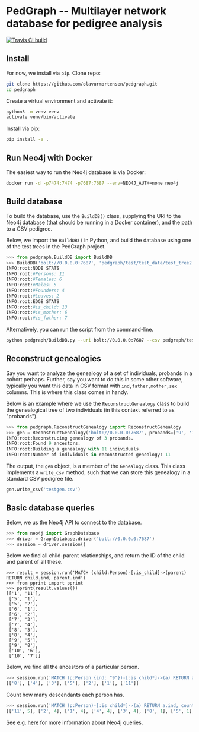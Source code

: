 # PedGraph -- Multilayer network database for pedigree analysis

[![Travis CI build](https://api.travis-ci.org/olavurmortensen/pedgraph.svg?branch=master&status=passed)](https://api.travis-ci.org/olavurmortensen/pedgraph)

## Install

For now, we install via `pip`. Clone repo:

```bash
git clone https://github.com/olavurmortensen/pedgraph.git
cd pedgraph
```

Create a virtual environment and activate it:

```bash
python3 -m venv venv
activate venv/bin/activate
```

Install via pip:

```bash
pip install -e .
```

## Run Neo4j with Docker

The easiest way to run the Neo4j database is via Docker:

```bash
docker run -d -p7474:7474 -p7687:7687 --env=NEO4J_AUTH=none neo4j
```

## Build database

To build the database, use the `BuildDB()` class, supplying the URI to the Neo4j database (that should be running in a Docker container), and the path to a CSV pedigree.

Below, we import the `BuildDB()` in Python, and build the database using one of the test trees in the PedGraph project.

```python
>>> from pedgraph.BuildDB import BuildDB
>>> BuildDB('bolt://0.0.0.0:7687', 'pedgraph/test/test_data/test_tree2.csv')
INFO:root:NODE STATS
INFO:root:#Persons: 11
INFO:root:#Females: 6
INFO:root:#Males: 5
INFO:root:#Founders: 4
INFO:root:#Leaves: 2
INFO:root:EDGE STATS
INFO:root:#is_child: 13
INFO:root:#is_mother: 6
INFO:root:#is_father: 7
```

Alternatively, you can run the script from the command-line.

```bash
python pedgraph/BuildDB.py --uri bolt://0.0.0.0:7687 --csv pedgraph/test/test_data/test_tree2.csv
```

## Reconstruct genealogies

Say you want to analyze the genealogy of a set of individuals, probands in a cohort perhaps. Further, say you want to do this in some other software, typically you want this data in CSV format with `ind,father,mother,sex` columns. This is where this class comes in handy.

Below is an example where we use the `ReconstructGenealogy` class to build the genealogical tree of two individuals (in this context referred to as "probands").

```python
>>> from pedgraph.ReconstructGenealogy import ReconstructGenealogy
>>> gen = ReconstructGenealogy('bolt://0.0.0.0:7687', probands=['9', '10'])
INFO:root:Reconstrucing genealogy of 3 probands.
INFO:root:Found 9 ancestors.
INFO:root:Building a genealogy with 11 individuals.
INFO:root:Number of individuals in reconstructed genealogy: 11
```

The output, the `gen` object, is a member of the `Genealogy` class. This class implements a `write_csv` method, such that we can store this genealogy in a standard CSV pedigree file.

```python
gen.write_csv('testgen.csv')
```

## Basic database queries

Below, we us the Neo4j API to connect to the database.

```python
>>> from neo4j import GraphDatabase
>>> driver = GraphDatabase.driver('bolt://0.0.0.0:7687')
>>> session = driver.session()
```

Below we find all child-parent relationships, and return the ID of the child and parent of all these.

```
>>> result = session.run('MATCH (child:Person)-[:is_child]->(parent) RETURN child.ind, parent.ind')
>>> from pprint import pprint
>>> pprint(result.values())
[['1', '11'],
 ['5', '1'],
 ['5', '2'],
 ['6', '1'],
 ['6', '2'],
 ['7', '3'],
 ['7', '4'],
 ['8', '3'],
 ['8', '4'],
 ['9', '5'],
 ['9', '8'],
 ['10', '6'],
 ['10', '7']]
```

Below, we find all the ancestors of a particular person.

```python
>>> session.run('MATCH (p:Person {ind: "9"})-[:is_child*]->(a) RETURN a.ind').values()
[['8'], ['4'], ['3'], ['5'], ['2'], ['1'], ['11']]
```

Count how many descendants each person has.

```python
>>> session.run('MATCH (p:Person)-[:is_child*]->(a) RETURN a.ind, count(*)').values()
[['11', 5], ['2', 4], ['1', 4], ['4', 4], ['3', 4], ['8', 1], ['5', 1], ['7', 1], ['6', 1]]
```

See e.g. [here](https://neo4j.com/developer/cypher/) for more information about Neo4j queries.
